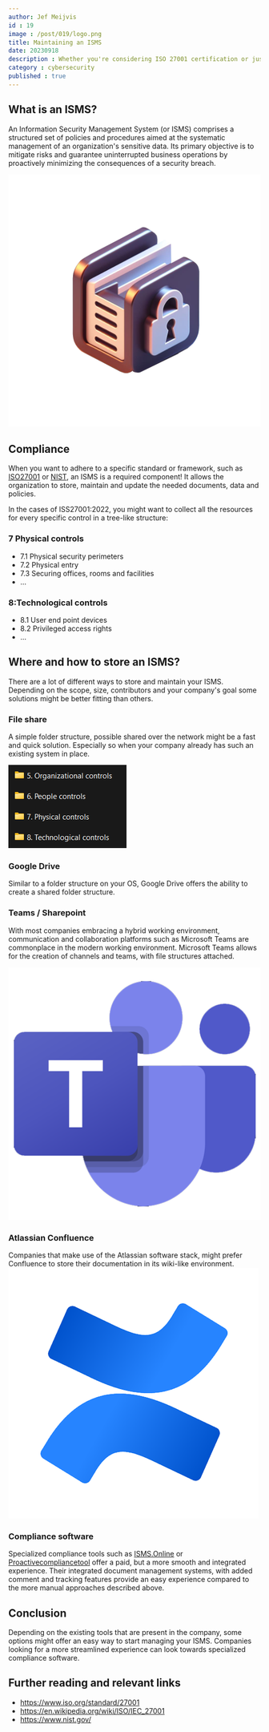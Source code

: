 ```yaml
---
author: Jef Meijvis
id : 19
image : /post/019/logo.png
title: Maintaining an ISMS
date: 20230918
description : Whether you're considering ISO 27001 certification or just beginning to explore NIST, an Information Security Management System is essential! 
category : cybersecurity
published : true
---
```


## What is an ISMS?
An Information Security Management System (or ISMS) comprises a structured set of policies and procedures aimed at the systematic management of an organization's sensitive data. Its primary objective is to mitigate risks and guarantee uninterrupted business operations by proactively minimizing the consequences of a security breach.

![An ISMS contains procedures and data [medium]](images/logo.png)

## Compliance

When you want to adhere to a specific standard or framework, such as [ISO27001](https://www.iso.org/standard/27001) or [NIST](https://www.nist.gov/), an ISMS is a required component!
It allows the organization to store, maintain and update the needed documents, data and policies.

In the cases of ISS27001:2022, you might want to collect all the resources for every specific control in a tree-like structure:

### 7 Physical controls
-   7.1 Physical security perimeters
-   7.2 Physical entry
-   7.3 Securing offices, rooms and facilities
-   ...

### 8:Technological controls
-   8.1 User end point devices
-   8.2 Privileged access rights
-   ...


## Where and how to store an ISMS?
There are a lot of different ways to store and maintain your ISMS.
Depending on the scope, size, contributors and your company's goal some solutions might be better fitting than others. 

### File share

A simple folder structure, possible shared over the network might be a fast and quick solution.
Especially so when your company already has such an existing system in place.

![An example filestructure on a shared network drive [small]](images/filestructure-1.png)

### Google Drive

Similar to a folder structure on your OS, Google Drive offers the ability to create a shared folder structure.

### Teams / Sharepoint

With most companies embracing a hybrid working environment, communication and collaboration platforms such as Microsoft Teams are commonplace in the modern working environment. Microsoft Teams allows for the creation of channels and teams, with file structures attached. 

![Microsoft Teams [small]](images/logo-teams.png)

### Atlassian Confluence

Companies that make use of the Atlassian software stack, might prefer Confluence to store their documentation in its wiki-like environment.
![Confluence [small]](images/confluence.png)


### Compliance software

Specialized compliance tools such as [ISMS.Online](https://www.isms.online/) or [Proactivecompliancetool](https://www.proactivecompliancetool.nl/en/) offer a paid, but a more smooth and integrated experience. Their integrated document management systems, with added comment and tracking features provide an easy experience compared to the more manual approaches described above.

## Conclusion

Depending on the existing tools that are present in the company, some options might offer an easy way to start managing your ISMS. Companies looking for a more streamlined experience can look towards specialized compliance software. 


## Further reading and relevant links
- https://www.iso.org/standard/27001
- https://en.wikipedia.org/wiki/ISO/IEC_27001
- https://www.nist.gov/

